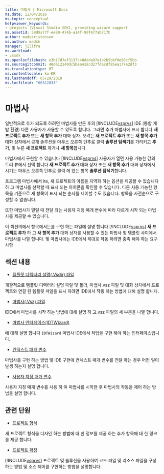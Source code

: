 ```yaml
---
title: 마법사 | Microsoft Docs
ms.date: 11/04/2016
ms.topic: conceptual
helpviewer_keywords:
- projects [Visual Studio SDK], providing wizard support
ms.assetid: 59d9a77f-ee80-474b-a14f-90f477ab717b
author: madskristensen
ms.author: madsk
manager: jillfra
ms.workload:
- vssdk
ms.openlocfilehash: e3b17d7ef3137c48ddda97e1b2b5bbf0e58cf5bb
ms.sourcegitcommit: 40d612240dc5bea418cd27fdacdf85ea177e2df3
ms.translationtype: MT
ms.contentlocale: ko-KR
ms.lasthandoff: 05/29/2019
ms.locfileid: "66312833"
---
```

# <a name="wizards"></a>마법사
일반적으로 추가 되도록 하려면 마법사를 만든 후의 [!INCLUDE[vsprvs](../../code-quality/includes/vsprvs_md.md)] IDE (통합 개발 환경) 다른 사용자가 사용할 수 있도록 합니다. 그러면 추가 마법사에 표시 합니다 **새 프로젝트 추가** 또는 **새 항목 추가** 대화 상자. 보려는 **새 프로젝트 추가** 또는 **새 항목 추가** 대화 상자에서 공개 솔루션을 마우스 오른쪽 단추로 클릭 **솔루션 탐색기**를 가리키고 **추가**, 및 누른 **새 프로젝트** 하거나 **새 항목**합니다.

 마법사에서 구현할 수 있습니다 [!INCLUDE[vsprvs](../../code-quality/includes/vsprvs_md.md)] 사용자가 열면 사용 가능한 값의 트리 뷰에서 선택 합니다 **새 프로젝트 추가** 대화 상자 또는 **새 항목 추가** 대화 상자에서 시기는 마우스 오른쪽 단추로 클릭 에 있는 항목 **솔루션 탐색기**합니다.

 프로그램 마법사에서 ite, 새 프로젝트의 이름을 지역화 하는 옵션을 제공할 수 있습니다 하 고 마법사를 선택할 때 표시 되는 아이콘을 확인할 수 있습니다. 다른 사용 가능한 항목을 기준으로 새 항목이 표시 되는 순서를 제어할 수도 있습니다. 항목을 사전순으로 구성할 수 없습니다.

 또한 마법사가 열릴 때 전달 되는 사용자 지정 매개 변수에 따라 다르게 시작 되는 마법사를 제공할 수 있습니다.

 이 섹션의에서 항목에서는를 구현 하는 파일에 설명 합니다 [!INCLUDE[vsprvs](../../code-quality/includes/vsprvs_md.md)] **새 프로젝트 추가** 하 고 **새 항목 추가** 대화 상자를 사용할 수 있는 마법사 및 템플릿 사이에서 마법사를 나열 합니다. 및 마법사에는 IDE에서 제대로 작동 하려면 충족 해야 하는 요구 사항

## <a name="in-this-section"></a>섹션 내용
- [템플릿 디렉터리 설명(.Vsdir) 파일](../../extensibility/internals/template-directory-description-dot-vsdir-files.md)

 개괄적으로 템플릿 디렉터리 설명 파일 및 폴더, 마법사.vsz 파일 및 대화 상자에서 프로젝트와 연결 된 템플릿 파일을 표시 하려면 IDE에서 작동 하는 방법에 대해 설명 합니다.

- [마법사(.Vsz) 파일](../../extensibility/internals/wizard-dot-vsz-file.md)

 IDE에서 마법사를 시작 하는 방법에 대해 설명 하 고.vsz 파일의 세 부분을 나열 합니다.

- [마법사 인터페이스(IDTWizard)](../../extensibility/internals/wizard-interface-idtwizard.md)

 에 대해 설명 합니다 `IDTWizard` 마법사 IDE에서 작업을 구현 해야 하는 인터페이스입니다.

- [컨텍스트 매개 변수](../../extensibility/internals/context-parameters.md)

 마법사를 구현 하는 방법 및 IDE 구현에 컨텍스트 매개 변수를 전달 하는 경우 어떤 일이 발생 하는지 설명 합니다.

- [사용자 지정 매개 변수](../../extensibility/internals/custom-parameters.md)

 사용자 지정 매개 변수를 사용 하 여 마법사를 시작한 후 마법사의 작동을 제어 하는 방법을 설명 합니다.

## <a name="related-sections"></a>관련 단원
- [프로젝트 형식](../../extensibility/internals/project-types.md)

 새 프로젝트 형식을 디자인 하는 방법에 대 한 정보를 제공 하는 추가 항목에 대 한 링크를 제공 합니다.

- [프로젝트 확장](../../extensibility/extending-projects.md)

 [!INCLUDE[vsprvs](../../code-quality/includes/vsprvs_md.md)] 프로젝트 및 솔루션을 사용하여 코드 파일 및 리소스 파일을 구성하는 방법 및 소스 제어를 구현하는 방법을 설명합니다.
